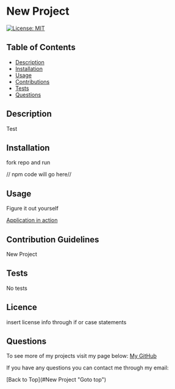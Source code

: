 # New Project
[![License: MIT](https://img.shields.io/badge/License-MIT-yellow.svg)](https://opensource.org/licenses/MIT)

## Table of Contents
 
* [Description](#Description "Goto Description")
* [Installation](#Installation "Goto Installation")
* [Usage](#Usage "Goto Usage")
* [Contributions](#Contributions "Goto Contributions")
* [Tests](#Tests "Goto Tests")
* [Questions](#Questions "Goto Questions")

## Description

Test

## Installation

fork repo and run

// npm code will go here//

## Usage

Figure it out yourself

[Application in action](undefined)

## Contribution Guidelines

New Project


## Tests

No tests


## Licence

insert license info through if or case statements 


## Questions

To see more of my projects visit my page below:
[My GitHub](https://github.com/)

If you have any questions you can contact me through my email:


[Back to Top](#New Project "Goto top")
